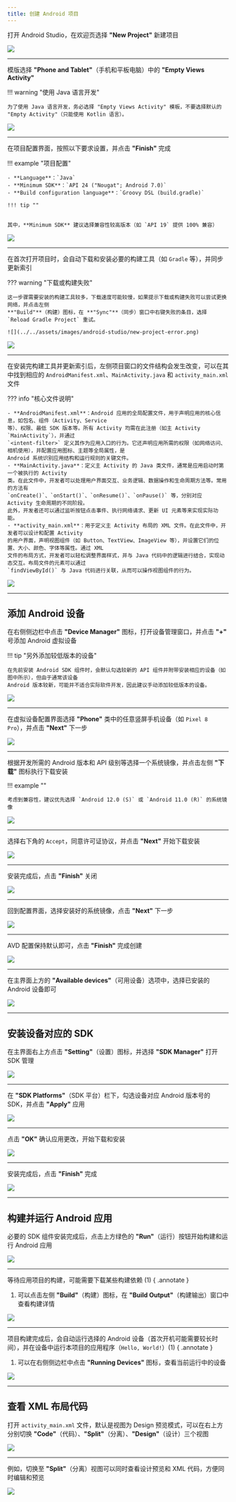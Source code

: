 ```yaml
---
title: 创建 Android 项目
---
```


打开 Android Studio，在欢迎页选择 **"New Project"** 新建项目

![](../../assets/images/android-studio/new-project-1.png)

---

模版选择 **"Phone and Tablet"**（手机和平板电脑）中的 **"Empty Views Activity"**

!!! warning "使用 Java 语言开发"

    为了使用 Java 语言开发，务必选择 "Empty Views Activity" 模板，不要选择默认的 "Empty Activity"（只能使用 Kotlin 语言）。

![](../../assets/images/android-studio/new-project-2.png)

---

在项目配置界面，按照以下要求设置，并点击 **"Finish"** 完成

!!! example "项目配置"

    - **Language**：`Java`
    - **Minimum SDK**：`API 24 ("Nougat"; Android 7.0)`
    - **Build configuration language**：`Groovy DSL (build.gradle)`

    !!! tip ""

        其中，**Minimum SDK** 建议选择兼容性较高版本（如 `API 19` 提供 100% 兼容）

![](../../assets/images/android-studio/new-project-3.png)

---

在首次打开项目时，会自动下载和安装必要的构建工具（如 `Gradle` 等），并同步更新索引

??? warning "下载或构建失败"

    这一步骤需要安装的构建工具较多，下载速度可能较慢，如果提示下载或构建失败可以尝试更换网络，并点击左侧
    **"Build"**（构建）图标，在 **"Sync"**（同步）窗口中右键失败的条目，选择 `Reload Gradle Project` 重试。

    ![](../../assets/images/android-studio/new-project-error.png)

![](../../assets/images/android-studio/new-project-4.png)

---

在安装完构建工具并更新索引后，左侧项目窗口的文件结构会发生改变，可以在其中找到相应的 `AndroidManifest.xml`、`MainActivity.java` 和 `activity_main.xml` 文件

??? info "核心文件说明"

    - **AndroidManifest.xml**：Android 应用的全局配置文件，用于声明应用的核心信息，如包名、组件（Activity、Service
    等）、权限、最低 SDK 版本等。所有 Activity 均需在此注册（如主 Activity `MainActivity`），并通过
    `<intent-filter>` 定义其作为应用入口的行为。它还声明应用所需的权限（如网络访问、相机使用），并配置应用图标、主题等全局属性，是
    Android 系统识别应用结构和运行规则的关键文件。
    - **MainActivity.java**：定义主 Activity 的 Java 类文件，通常是应用启动时第一个被执行的 Activity
    类。在此文件中，开发者可以处理用户界面交互、业务逻辑、数据操作和生命周期方法等。常用的方法有
    `onCreate()`、`onStart()`、`onResume()`、`onPause()` 等，分别对应 Activity 生命周期的不同阶段。
    此外，开发者还可以通过监听按钮点击事件、执行网络请求、更新 UI 元素等来实现实际功能。
    - **activity_main.xml**：用于定义主 Activity 布局的 XML 文件。在此文件中，开发者可以设计和配置 Activity
    的用户界面，声明视图组件（如 Button、TextView、ImageView 等），并设置它们的位置、大小、颜色、字体等属性。通过 XML
    文件的布局方式，开发者可以轻松调整界面样式，并与 Java 代码中的逻辑进行结合，实现动态交互。布局文件的元素可以通过
    `findViewById()` 与 Java 代码进行关联，从而可以操作视图组件的行为。

![](../../assets/images/android-studio/new-project-5.png)

---

## 添加 Android 设备

在右侧侧边栏中点击 **"Device Manager"** 图标，打开设备管理窗口，并点击 **"+"** 号添加 Android 虚拟设备

!!! tip "另外添加较低版本的设备"

    在先前安装 Android SDK 组件时，会默认勾选较新的 API 组件并附带安装相应的设备（如图中所示），但由于通常该设备
    Android 版本较新，可能并不适合实际软件开发，因此建议手动添加较低版本的设备。

![](../../assets/images/android-studio/add-device-1.png)

---

在虚拟设备配置界面选择 **"Phone"** 类中的任意竖屏手机设备（如 `Pixel 8 Pro`），并点击 **"Next"** 下一步

![](../../assets/images/android-studio/add-device-2.png)

---

根据开发所需的 Android 版本和 API 级别等选择一个系统镜像，并点击左侧 **"下载"** 图标执行下载安装

!!! example ""

    考虑到兼容性，建议优先选择 `Android 12.0 (S)` 或 `Android 11.0 (R)` 的系统镜像

![](../../assets/images/android-studio/add-device-3.png)

---

选择右下角的 `Accept`，同意许可证协议，并点击 **"Next"** 开始下载安装

![](../../assets/images/android-studio/add-device-4.png)

---

安装完成后，点击 **"Finish"** 关闭

![](../../assets/images/android-studio/add-device-5.png)

---

回到配置界面，选择安装好的系统镜像，点击 **"Next"** 下一步

![](../../assets/images/android-studio/add-device-6.png)

---

AVD 配置保持默认即可，点击 **"Finish"** 完成创建

![](../../assets/images/android-studio/add-device-7.png)

---

在主界面上方的 **"Available devices"**（可用设备）选项中，选择已安装的 Android 设备即可

![](../../assets/images/android-studio/add-device-8.png)

---

## 安装设备对应的 SDK

在主界面右上方点击 **"Setting"**（设置）图标，并选择 **"SDK Manager"** 打开 SDK 管理

![](../../assets/images/android-studio/install-sdk-1.png)

---

在 **"SDK Platforms"**（SDK 平台）栏下，勾选设备对应 Android 版本号的 SDK，并点击 **"Apply"** 应用

![](../../assets/images/android-studio/install-sdk-2.png)

---

点击 **"OK"** 确认应用更改，开始下载和安装

![](../../assets/images/android-studio/install-sdk-3.png)

---

安装完成后，点击 **"Finish"** 完成

![](../../assets/images/android-studio/install-sdk-4.png)

---

## 构建并运行 Android 应用

必要的 SDK 组件安装完成后，点击上方绿色的 **"Run"**（运行）按钮开始构建和运行 Android 应用

![](../../assets/images/android-studio/run-app-1.png)

---

等待应用项目的构建，可能需要下载某些构建依赖 (1)
{ .annotate }

1. 可以点击左侧 **"Build"**（构建）图标，在 **"Build Output"**（构建输出）窗口中查看构建详情

![](../../assets/images/android-studio/run-app-2.png)

---

项目构建完成后，会自动运行选择的 Android 设备（首次开机可能需要较长时间），并在设备中运行本项目的应用程序（`Hello, World!`）(1)
{ .annotate }

1. 可以在右侧侧边栏中点击 **"Running Devices"** 图标，查看当前运行中的设备

![](../../assets/images/android-studio/run-app-3.png)

---

## 查看 XML 布局代码

打开 `activity_main.xml` 文件，默认是视图为 Design 预览模式，可以在右上方分别切换 **"Code"**（代码）、**"Split"**（分离）、**"Design"**（设计）三个视图

![](../../assets/images/android-studio/view-xml-1.png)

---

例如，切换至 **"Split"**（分离）视图可以同时查看设计预览和 XML 代码，方便同时编辑和预览

![](../../assets/images/android-studio/view-xml-2.png)
